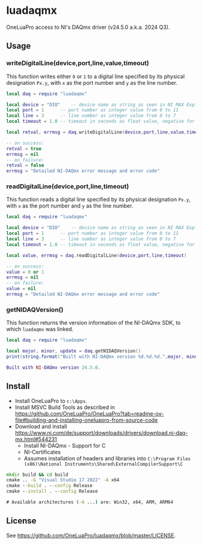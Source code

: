 # luadaqmx

OneLuaPro access to NI's DAQmx driver (v24.5.0 a.k.a. 2024 Q3).

## Usage

### writeDigitalLine(device,port,line,value,timeout)

This function writes either `0` or `1` to a digital line specified by its physical designation `Px.y`, with `x` as the port number and `y` as the line number.

```lua
local daq = require "luadaqmx"

local device = "DIO"	-- device name as string as seen in NI MAX Explorer
local port = 1		-- port number as integer value from 0 to 11
local line = 3		-- line number as integer value from 0 to 7
local timeout = 1.0	-- timeout in seconds as float value, negative for no timeout

local retval, errmsg = daq.writeDigitalLine(device,port,line,value,timeout)

-- on success: 
retval = true
errmsg = nil
-- on failure:
retval = false
errmsg = "Detailed NI-DAQmx error message and error code"
```

### readDigitalLine(device,port,line,timeout)

This function reads a digital line specified by its physical designation `Px.y`, with `x` as the port number and `y` as the line number.

```lua
local daq = require "luadaqmx"

local device = "DIO"	-- device name as string as seen in NI MAX Explorer
local port = 1		-- port number as integer value from 0 to 11
local line = 3		-- line number as integer value from 0 to 7
local timeout = 1.0	-- timeout in seconds as float value, negative for no timeout

local value, errmsg = daq.readDigitalLine(device,port,line,timeout)

-- on success: 
value = 0 or 1
errmsg = nil
-- on failure:
value = nil
errmsg = "Detailed NI-DAQmx error message and error code"
```

### getNIDAQVersion()

This function returns the version information of the NI-DAQmx SDK, to which `luadaqmx` was linked.

```lua
local daq = require "luadaqmx"

local major, minor, update = daq.getNIDAQVersion()
print(string.format("Built with NI-DAQmx version %d.%d.%d.",major, minor, update))

Built with NI-DAQmx version 24.5.0.
```

## Install

- Install OneLuaPro to `c:\Apps`.
- Install MSVC Build Tools as described in https://github.com/OneLuaPro/OneLuaPro?tab=readme-ov-file#building-and-installing-oneluapro-from-source-code
- Download and install https://www.ni.com/de/support/downloads/drivers/download.ni-daq-mx.html#544231
  - Install NI-DAQmx - Support for C
  - NI-Certificates
  - Assumes installation of headers and libraries into `C:\Program Files (x86)\National Instruments\Shared\ExternalCompilerSupport\C`

```cmd
mkdir build && cd build
cmake .. -G "Visual Studio 17 2022" -A x64
cmake --build . --config Release
cmake --install . --config Release

# Available architectures (-A ...) are: Win32, x64, ARM, ARM64
```

## License

See https://github.com/OneLuaPro/luadaqmx/blob/master/LICENSE.